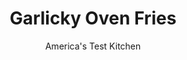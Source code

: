 ---
layout: ../../layouts/MarkdownPostLayout.astro
title: Garlicky Oven Fries
author: America's Test Kitchen
pubDate: 2023-03-15
description: "Whats the best way to make crunchy, deeply seasoned, garlicky oven fries?"
image_url: https://res.cloudinary.com/hksqkdlah/image/upload/ar_1:1,c_fill,dpr_2.0,f_auto,fl_lossy.progressive.strip_profile,g_faces:auto,q_auto:low,w_344/6520_sfs-garlic-fries-0003-279673
tags: ["Side Dishes","American","Potatoes"]
calories: 1431
protein: 5
carbohydrates: 39
fats: 
fiber: 2
ingredients: ["6 , garlic, minced","6 tablespoons, vegetable oil","3 , russet potatoes (about 8 ounces each), scrubbed and each cut into 12 wedges","2 tablespoons, cornstarch","1 1/2 teaspoons, salt","3/4 teaspoon, pepper","1/2 teaspoon, garlic powder"]
serves: 4
time: "55 minutes"
instructions: ["Adjust oven rack to lowest position and heat oven to 475 degrees. Combine garlic and oil in large bowl and microwave until garlic is fragrant, about 1 minute. Transfer 5 tablespoons oil (leaving garlic in bowl) to rimmed baking sheet, turning sheet to coat.","Add potatoes to bowl with remaining oil mixture and toss to coat. Wrap tightly with plastic wrap and microwave on high power until potatoes are translucent around edges, 3 to 6 minutes, shaking bowl to redistribute potatoes halfway through cooking.","Combine cornstarch, salt, pepper, and garlic powder in small bowl. Sprinkle over hot potatoes and toss to coat. Arrange potatoes in single layer on prepared baking sheet and bake, turning once, until deep golden brown and crisp, 30 to 40 minutes. Serve."]
nutrition: ["688 mg Potassium","128 mg Phosphorus","84 mg Calcium","1 mg Iron","39 mg Magnesium","539 mg Sodium","21 g Fat","1 mg Niacin (B3)","15 g Monounsaturated","3 g Polyunsaturated","18 mg Vitamin C","1 g Saturated","2 g Fiber","19 µg Folate (food)","1 g Sugars","3 µg Vitamin K","121 g Water","39 g Carbs","19 µg Folate equivalent (total)","5 g Protein","4 mg Vitamin E","357 kcal Energy","1431 calories"]
notes: "Be sure to use potatoes of a similar size and cut them into even wedges so all of the pieces cook at the same rate. Traditional-finish and nonstick baking sheets both work well for this recipe."
---